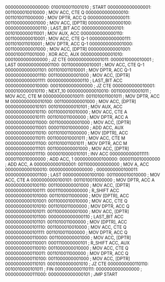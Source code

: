 0000000000000000: 0100100011001010  ; START
0000000000000001: 0011000010010000  ; MOV ACC, CTE Q
0000000000000010: 0011010011000000  ; MOV DPTR, ACC Q
0000000000000011: 0011000000001000  ; MOV ACC, [DPTR]
0000000000000100: 0000000000000110  ; LAST_BIT ACC
0000000000000101: 0010100000011001  ; MOV AUX, ACC
0000000000000110: 0011000000010001  ; MOV ACC, CTE Q-1
0000000000000111: 0011010011010001  ; MOV DPTR, ACC Q-1
0000000000001000: 0011000000001000  ; MOV ACC, [DPTR]
0000000000001001: 0000100011001000  ; XOR ACC, AUX
0000000000001010: 0001000000000000  ; JZ CTE
0000000000001011: 0000010000010001  ; LAST
0000000000001100: 0011000000010001  ; MOV ACC, CTE Q-1
0000000000001101: 0011010011010001  ; MOV DPTR, ACC Q-1
0000000000001110: 0011000000001000  ; MOV ACC, [DPTR]
0000000000001111: 0000000000000110  ; LAST_BIT ACC
0000000000010000: 0001000000000000  ; JZ CTE
0000000000010001: 0000100000010110  ; NEXT_10
0000000000010010: 0011000010001011  ; MOV ACC, CTE M
0000000000010011: 0011010011001011  ; MOV DPTR, ACC M
0000000000010100: 0011000000001000  ; MOV ACC, [DPTR]
0000000000010101: 0010100000010101  ; MOV AUX, ACC
0000000000010110: 0011000010010000  ; MOV ACC, CTE A
0000000000010111: 0011010011000000  ; MOV DPTR, ACC A
0000000000011000: 0011000000001000  ; MOV ACC, [DPTR]
0000000000011001: 0000110010000000  ; ADD ACC, AUX
0000000000011010: 0011010011000000  ; MOV [DPTR], ACC
0000000000011011: 0011000010001011  ; MOV ACC, CTE M
0000000000011100: 0011010011001011  ; MOV DPTR, ACC M
0000000000011101: 0011000000001000  ; MOV ACC, [DPTR]
0000000000011110: 0000010000010101  ; INV ACC
0000000000011111: 0000110010000000  ; ADD ACC, 1
0000000000100000: 0000110010000000  ; ADD ACC, A
0000000000100001: 0011000000000000  ; MOV A, ACC
0000000000100010: 0000000000000000  ; 
0000000000100011: 0000000000001100  ; LAST
0000000000100100: 0011000010010000  ; MOV ACC, CTE A
0000000000100101: 0011010011000000  ; MOV DPTR, ACC A
0000000000100110: 0011000000001000  ; MOV ACC, [DPTR]
0000000000100111: 0001110000000000  ; R_SHIFT ACC
0000000000101000: 0011010011000000  ; MOV [DPTR], ACC
0000000000101001: 0011000010010000  ; MOV ACC, CTE Q
0000000000101010: 0011010011000000  ; MOV DPTR, ACC Q
0000000000101011: 0011000000001000  ; MOV ACC, [DPTR]
0000000000101100: 0000000000000110  ; LAST_BIT ACC
0000000000101101: 0011010011000000  ; MOV [DPTR], ACC
0000000000101110: 0011000010010000  ; MOV ACC, CTE Q
0000000000101111: 0011010011000000  ; MOV DPTR, ACC Q
0000000000110000: 0011000000001000  ; MOV ACC, [DPTR]
0000000000110001: 0001110000000101  ; R_SHIFT ACC, AUX
0000000000110010: 0011000000010000  ; MOV ACC, CTE Q
0000000000110011: 0011010011000000  ; MOV DPTR, ACC Q
0000000000110100: 0011000000001000  ; MOV ACC, [DPTR]
0000000000110101: 0001000000001010  ; JZ CTE
0000000000110110: 0010010000101011  ; FIN
0000000000110111: 0000000000000000  ; 
0000000000111000: 0000000000000101  ; JMP START
